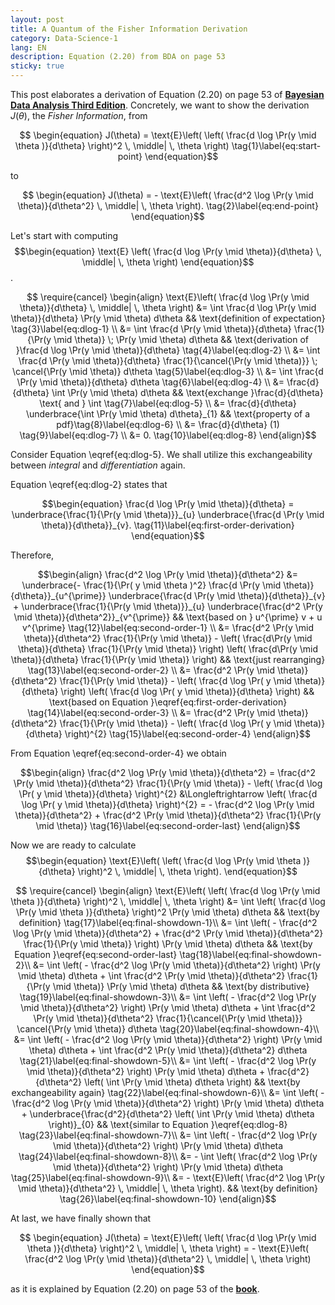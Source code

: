 ```yaml
---
layout: post
title: A Quantum of the Fisher Information Derivation
category: Data-Science-1
lang: EN
description: Equation (2.20) from BDA on page 53
sticky: true
---
```


This post elaborates a derivation of Equation (2.20) on page 53 of [**Bayesian Data Analysis Third Edition**](http://www.stat.columbia.edu/~gelman/book/BDA3.pdf). Concretely, we want to show the derivation $J(\theta)$, the _Fisher Information_, from

$$ \begin{equation}
	J(\theta) = \text{E}\left( \left( \frac{d \log \Pr(y \mid \theta )}{d\theta} \right)^2 \, \middle| \, \theta \right) \tag{1}\label{eq:start-point}
\end{equation}$$

to

$$ \begin{equation}
	J(\theta) = - \text{E}\left( \frac{d^2 \log \Pr(y \mid \theta)}{d\theta^2} \, \middle| \, \theta \right). \tag{2}\label{eq:end-point}
\end{equation}$$

Let's start with computing 
$$\begin{equation} 
	\text{E} \left( \frac{d \log \Pr(y \mid \theta)}{d\theta} \, \middle| \, \theta \right)
\end{equation}$$.   
  
  
$$ \require{cancel} \begin{align}
	\text{E}\left( \frac{d \log \Pr(y \mid \theta)}{d\theta} \, \middle| \, \theta \right) &= \int \frac{d \log \Pr(y \mid \theta)}{d\theta} \Pr(y \mid \theta) d\theta  && \text{definition of expectation} \tag{3}\label{eq:dlog-1} \\
	&= \int \frac{d \Pr(y \mid \theta)}{d\theta} \frac{1}{\Pr(y \mid \theta)} \; \Pr(y \mid \theta) d\theta  && \text{derivation of }\frac{d \log \Pr(y \mid \theta)}{d\theta} \tag{4}\label{eq:dlog-2} \\
	&= \int \frac{d \Pr(y \mid \theta)}{d\theta} \frac{1}{\cancel{\Pr(y \mid \theta)}} \; \cancel{\Pr(y \mid \theta)}  d\theta \tag{5}\label{eq:dlog-3}	 \\
	&= \int \frac{d \Pr(y \mid \theta)}{d\theta} d\theta  \tag{6}\label{eq:dlog-4}	 \\
	&= \frac{d}{d\theta} \int \Pr(y \mid \theta) d\theta && \text{exchange }\frac{d}{d\theta} \text{ and } \int \tag{7}\label{eq:dlog-5} \\
	&= \frac{d}{d\theta} \underbrace{\int \Pr(y \mid \theta) d\theta}_{1} && \text{property of a pdf}\tag{8}\label{eq:dlog-6} \\
	&= \frac{d}{d\theta} (1) \tag{9}\label{eq:dlog-7} 	\\
	&= 0. \tag{10}\label{eq:dlog-8}
\end{align}$$

Consider Equation \eqref{eq:dlog-5}. We shall utilize this exchangeability between _integral_ and _differentiation_ again.

Equation \eqref{eq:dlog-2} states that

$$\begin{equation}
	\frac{d \log \Pr(y \mid \theta)}{d\theta} = \underbrace{\frac{1}{\Pr(y \mid \theta)}}_{u}  \underbrace{\frac{d \Pr(y \mid \theta)}{d\theta}}_{v}. \tag{11}\label{eq:first-order-derivation}
\end{equation}$$

Therefore,  
  
$$\begin{align}
	\frac{d^2 \log \Pr(y \mid \theta)}{d\theta^2} &= \underbrace{- \frac{1}{\Pr( y \mid \theta )^2} \frac{d \Pr(y \mid \theta)}{d\theta}}_{u^{\prime}} \underbrace{\frac{d \Pr(y \mid \theta)}{d\theta}}_{v}  + \underbrace{\frac{1}{\Pr(y \mid \theta)}}_{u} \underbrace{\frac{d^2 \Pr(y \mid \theta)}{d\theta^2}}_{v^{\prime}} &&  \text{based on } u^{\prime} v + u v^{\prime} \tag{12}\label{eq:second-order-1} \\
	&= \frac{d^2 \Pr(y \mid \theta)}{d\theta^2} \frac{1}{\Pr(y \mid \theta)} - \left( \frac{d\Pr(y \mid \theta)}{d\theta} \frac{1}{\Pr(y \mid \theta)}  \right) \left( \frac{d\Pr(y \mid \theta)}{d\theta} \frac{1}{\Pr(y \mid \theta)}  \right) && \text{just rearranging} \tag{13}\label{eq:second-order-2} \\
	&= \frac{d^2 \Pr(y \mid \theta)}{d\theta^2} \frac{1}{\Pr(y \mid \theta)} - \left(  \frac{d \log \Pr( y \mid \theta)}{d\theta} \right) \left( \frac{d \log \Pr( y \mid \theta)}{d\theta} \right) && \text{based on Equation }\eqref{eq:first-order-derivation} \tag{14}\label{eq:second-order-3} \\	
	&= \frac{d^2 \Pr(y \mid \theta)}{d\theta^2} \frac{1}{\Pr(y \mid \theta)} - \left(  \frac{d \log \Pr( y \mid \theta)}{d\theta} \right)^{2} \tag{15}\label{eq:second-order-4}		
\end{align}$$

From Equation \eqref{eq:second-order-4} we obtain  

$$\begin{align}
	\frac{d^2 \log \Pr(y \mid \theta)}{d\theta^2} = \frac{d^2 \Pr(y \mid \theta)}{d\theta^2} \frac{1}{\Pr(y \mid \theta)} - \left(  \frac{d \log \Pr( y \mid \theta)}{d\theta} \right)^{2} &\Longleftrightarrow \left(  \frac{d \log \Pr( y \mid \theta)}{d\theta} \right)^{2} = - \frac{d^2 \log \Pr(y \mid \theta)}{d\theta^2} + \frac{d^2 \Pr(y \mid \theta)}{d\theta^2} \frac{1}{\Pr(y \mid \theta)} \tag{16}\label{eq:second-order-last}
\end{align}$$

Now we are ready to calculate
$$\begin{equation}
	\text{E}\left( \left( \frac{d \log \Pr(y \mid \theta )}{d\theta} \right)^2 \, \middle| \, \theta \right).
\end{equation}$$

$$ \require{cancel} \begin{align}
	\text{E}\left( \left( \frac{d \log \Pr(y \mid \theta )}{d\theta} \right)^2 \, \middle| \, \theta \right) &= \int \left( \frac{d \log \Pr(y \mid \theta )}{d\theta} \right)^2 \Pr(y \mid \theta) d\theta && \text{by definition} \tag{17}\label{eq:final-showdown-1}\\
	&= \int \left( - \frac{d^2 \log \Pr(y \mid \theta)}{d\theta^2} + \frac{d^2 \Pr(y \mid \theta)}{d\theta^2} \frac{1}{\Pr(y \mid \theta)} \right) \Pr(y \mid \theta) d\theta && \text{by Equation }\eqref{eq:second-order-last} \tag{18}\label{eq:final-showdown-2}\\
	&= \int \left( - \frac{d^2 \log \Pr(y \mid \theta)}{d\theta^2}  \right) \Pr(y \mid \theta) d\theta + \int \frac{d^2 \Pr(y \mid \theta)}{d\theta^2} \frac{1}{\Pr(y \mid \theta)} \Pr(y \mid \theta) d\theta && \text{by distributive} \tag{19}\label{eq:final-showdown-3}\\
	&= \int \left( - \frac{d^2 \log \Pr(y \mid \theta)}{d\theta^2}  \right) \Pr(y \mid \theta) d\theta + \int \frac{d^2 \Pr(y \mid \theta)}{d\theta^2} \frac{1}{\cancel{\Pr(y \mid \theta)}} \cancel{\Pr(y \mid \theta)} d\theta  \tag{20}\label{eq:final-showdown-4}\\		
	&= \int \left( - \frac{d^2 \log \Pr(y \mid \theta)}{d\theta^2}  \right) \Pr(y \mid \theta) d\theta + \int \frac{d^2 \Pr(y \mid \theta)}{d\theta^2} d\theta  \tag{21}\label{eq:final-showdown-5}\\
	&= \int \left( - \frac{d^2 \log \Pr(y \mid \theta)}{d\theta^2}  \right) \Pr(y \mid \theta) d\theta + \frac{d^2}{d\theta^2} \left( \int \Pr(y \mid \theta) d\theta \right) && \text{by exchangeability again}  \tag{22}\label{eq:final-showdown-6}\\	
	&= \int \left( - \frac{d^2 \log \Pr(y \mid \theta)}{d\theta^2}  \right) \Pr(y \mid \theta) d\theta + \underbrace{\frac{d^2}{d\theta^2} \left( \int \Pr(y \mid \theta) d\theta \right)}_{0} && \text{similar to Equation }\eqref{eq:dlog-8}  \tag{23}\label{eq:final-showdown-7}\\					
	&= \int \left( - \frac{d^2 \log \Pr(y \mid \theta)}{d\theta^2}  \right) \Pr(y \mid \theta) d\theta \tag{24}\label{eq:final-showdown-8}\\
	&= - \int \left( \frac{d^2 \log \Pr(y \mid \theta)}{d\theta^2}  \right) \Pr(y \mid \theta) d\theta \tag{25}\label{eq:final-showdown-9}\\											
	&= - \text{E}\left( \frac{d^2 \log \Pr(y \mid \theta)}{d\theta^2} \, \middle| \, \theta  \right). && \text{by definition} \tag{26}\label{eq:final-showdown-10}					
\end{align}$$

At last, we have finally shown that

$$ \begin{equation}
	J(\theta) = \text{E}\left( \left( \frac{d \log \Pr(y \mid \theta )}{d\theta} \right)^2 \, \middle| \, \theta \right)  = - \text{E}\left( \frac{d^2 \log \Pr(y \mid \theta)}{d\theta^2} \, \middle| \, \theta \right)
\end{equation}$$

as it is explained by Equation (2.20) on page 53 of the [**book**](http://www.stat.columbia.edu/~gelman/book/BDA3.pdf).